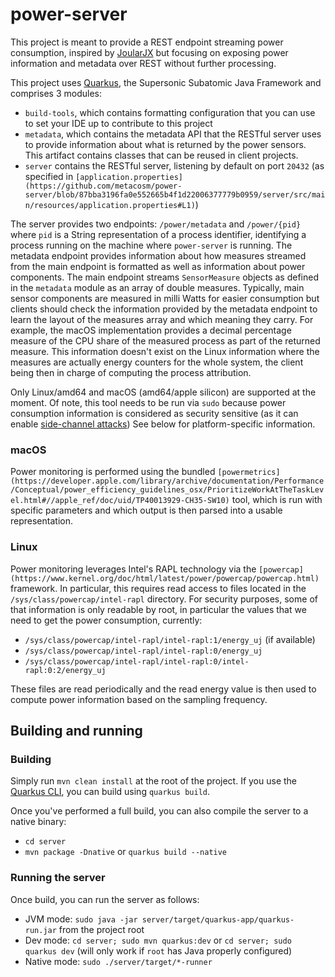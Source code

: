 # power-server

This project is meant to provide a REST endpoint streaming power consumption, inspired
by [JoularJX](https://github.com/joular/joularjx) but focusing on exposing power information and metadata over REST
without further processing.

This project uses [Quarkus](https://quarkus.io), the Supersonic Subatomic Java Framework and comprises 3 modules:

- `build-tools`, which contains formatting configuration that you can use to set your IDE up to contribute to this
  project
- `metadata`, which contains the metadata API that the RESTful server uses to provide information about what is returned
  by the power sensors. This artifact contains classes that can be reused in client projects.
- `server` contains the RESTful server, listening by default on port `20432` (as specified
  in `[application.properties](https://github.com/metacosm/power-server/blob/87bba3196fa0e552665b4f1d22006377779b0959/server/src/main/resources/application.properties#L1)`)

The server provides two endpoints: `/power/metadata` and `/power/{pid}` where `pid` is a String representation of a
process identifier, identifying a process running on the machine where `power-server` is running.
The metadata endpoint provides information about how measures streamed from the main endpoint is formatted as well as
information about power components. The main endpoint streams `SensorMeasure` objects as defined in the `metadata`
module as an array of double measures. Typically, main sensor components are measured in milli Watts for easier
consumption but clients should check the information provided by the metadata endpoint to learn the layout of the
measures array and which meaning they carry. For example, the macOS implementation provides a decimal percentage measure
of the CPU share of the measured process as part of the returned measure. This information doesn't exist on the Linux
information where the measures are actually energy counters for the whole system, the client being then in charge of
computing the process attribution.

Only Linux/amd64 and macOS (amd64/apple silicon) are supported at the moment. Of note, this tool needs to be run
via `sudo` because power consumption information is considered as security sensitive (as it can
enable [side-channel attacks](https://en.wikipedia.org/wiki/Side-channel_attack)) See below for platform-specific
information.

### macOS

Power monitoring is performed using the
bundled `[powermetrics](https://developer.apple.com/library/archive/documentation/Performance/Conceptual/power_efficiency_guidelines_osx/PrioritizeWorkAtTheTaskLevel.html#//apple_ref/doc/uid/TP40013929-CH35-SW10)`
tool, which is run with specific parameters and which
output is then parsed into a usable representation.

### Linux

Power monitoring leverages Intel's RAPL technology via
the `[powercap](https://www.kernel.org/doc/html/latest/power/powercap/powercap.html)` framework.
In particular, this requires read access to files located in the `/sys/class/powercap/intel-rapl` directory. For
security purposes, some of that information is only readable by root, in particular the values that we need to get the
power consumption, currently:

- `/sys/class/powercap/intel-rapl/intel-rapl:1/energy_uj` (if available)
- `/sys/class/powercap/intel-rapl/intel-rapl:0/energy_uj`
- `/sys/class/powercap/intel-rapl/intel-rapl:0/intel-rapl:0:2/energy_uj`

These files are read periodically and the read energy value is then used to compute power information based on the
sampling frequency.

## Building and running

### Building

Simply run `mvn clean install` at the root of the project. If you use
the [Quarkus CLI](https://quarkus.io/guides/cli-tooling), you can build using `quarkus build`.

Once you've performed a full build, you can also compile the server to a native binary:

- `cd server`
- `mvn package -Dnative` or `quarkus build --native`

### Running the server

Once build, you can run the server as follows:

- JVM mode: `sudo java -jar server/target/quarkus-app/quarkus-run.jar` from the project root
- Dev mode: `cd server; sudo mvn quarkus:dev` or `cd server; sudo quarkus dev` (will only work if `root` has Java properly configured)
- Native mode: `sudo ./server/target/*-runner`